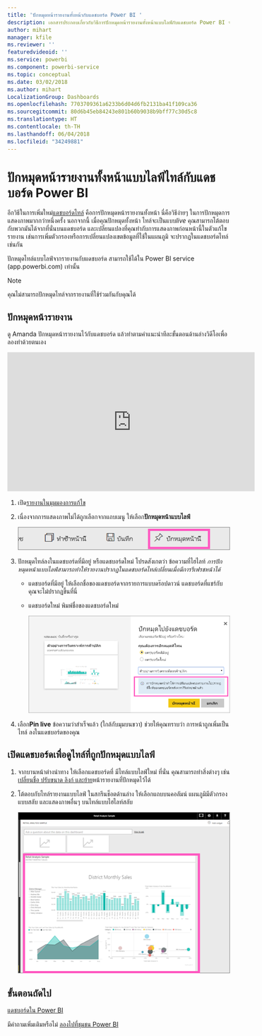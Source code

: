 ```yaml
---
title: 'ปักหมุดหน้ารายงานทั้งหน้ากับแดชบอร์ด Power BI '
description: เอกสารประกอบเกี่ยวกับวิธีการปักหมุดหน้ารายงานทั้งหน้าแบบไลฟ์กับแดชบอร์ด Power BI จากรายงาน
author: mihart
manager: kfile
ms.reviewer: ''
featuredvideoid: ''
ms.service: powerbi
ms.component: powerbi-service
ms.topic: conceptual
ms.date: 03/02/2018
ms.author: mihart
LocalizationGroup: Dashboards
ms.openlocfilehash: 7703709361a6233b6d04d6fb2131ba41f109ca36
ms.sourcegitcommit: 80d6b45eb84243e801b60b9038b9bff77c30d5c8
ms.translationtype: HT
ms.contentlocale: th-TH
ms.lasthandoff: 06/04/2018
ms.locfileid: "34249881"
---
```

# <a name="pin-an-entire-report-page-as-a-live-tile-to-a-power-bi-dashboard"></a>ปักหมุดหน้ารายงานทั้งหน้าแบบไลฟ์ไทล์กับแดชบอร์ด Power BI
อีกวิธีในการเพิ่มใหม่[แดชบอร์ดไทล์](service-dashboard-tiles.md) คือการปักหมุดหน้ารายงานทั้งหน้า นี่คือวิธีง่ายๆ ในการปักหมุดการแสดงภาพมากกว่าหนึ่งครั้ง  นอกจากนี้ เมื่อคุณปักหมุดทั้งหน้า ไทล์จะเป็นแบบ*live* คุณสามารถโต้ตอบกับพวกมันได้จากที่นั่นบนแดชบอร์ด และเปลี่ยนแปลงที่คุณทำกับการแสดงภาพก่อนหน้านี้ในตัวแก้ไขรายงาน เช่นการเพิ่มตัวกรองหรือการเปลี่ยนแปลงเขตข้อมูลที่ใช้ในแผนภูมิ จะปรากฏในแดชบอร์ดไทล์เช่นกัน  

ปักหมุดไทล์แบบไลฟ์จากรายงานกับแดชบอร์ด สามารถใช้ได้ใน Power BI service (app.powerbi.com) เท่านั้น

> [!NOTE]
> คุณไม่สามารถปักหมุดไทล์จากรายงานที่ใช้ร่วมกันกับคุณได้
> 
> 

## <a name="pin-a-report-page"></a>ปักหมุดหน้ารายงาน
ดู Amanda ปักหมุดหน้ารายงานไว้กับแดชบอร์ด แล้วทำตามคำแนะนำทีละขั้นตอนด้านล่างวิดีโอเพื่อลองทำด้วยตนเอง

<iframe width="560" height="315" src="https://www.youtube.com/embed/EzhfBpPboPA" frameborder="0" allowfullscreen></iframe>


1. เปิด[รายงานในมุมมองการแก้ไข](service-interact-with-a-report-in-editing-view.md)
2. เนื่องจากการแสดงภาพไม่ได้ถูกเลือกจากแถบเมนู ให้เลือก**ปักหมุดหน้าแบบไลฟ์**
   
   ![ไอคอนปักหมุดหน้าแบบไลฟ์](media/service-dashboard-pin-live-tile-from-report/pbi-pin-live-page.png) 
3. ปักหมุดไทล์ลงในแดชบอร์ดที่มีอยู่ หรือแดชบอร์ดใหม่ โปรดสังเกตว่า ข้อความที่ไฮไลท์ *การปักหมุดหน้าแบบไลฟ์สามารถทำให้รายงานปรากฏในแดชบอร์ดไทล์เปลี่ยนเมื่อมีการรีเฟรชหน้าได้*
   
   * แดชบอร์ดที่มีอยู่ ให้เลือกชื่อของแดชบอร์ดจากรายการแบบดร๊อปดาวน์ แดชบอร์ดที่แชร์กับคุณจะไม่ปรากฏขึ้นที่นี่
   * แดชบอร์ดใหม่ พิมพ์ชื่อของแดชบอร์ดใหม่
     
     ![ปักหมุดกล่องข้อความแดชบอร์ด](media/service-dashboard-pin-live-tile-from-report/pbi-pin-live-page-dialog.png)
4. เลือก**Pin live** ข้อความว่าสำเร็จแล้ว (ใกล้กับมุมบนขวา) ช่วยให้คุณทราบว่า การหน้าถูกเพิ่มเป็นไทล์ ลงในแดชบอร์ดของคุณ

## <a name="open-the-dashboard-to-see-the-pinned-live-tile"></a>เปิดแดชบอร์ดเพื่อดูไทล์ที่ถูกปักหมุดแบบไลฟ์
1. จากบานหน้าต่างนำทาง ให้เลือกแดชบอร์ดที่ มีไทล์แบบไลฟ์ใหม่ ที่นั่น คุณสามารถทำสิ่งต่างๆ เช่น[เปลี่ยนชื่อ ปรับขนาด ลิงก์ และย้าย](service-dashboard-edit-tile.md)หน้ารายงานที่ปักหมุดไว้ได้  
2. โต้ตอบกับไทล์รายงานแบบไลฟ์  ในสกรีนช็อตด้านล่าง ให้เลือกแถบบนคอลัมน์ แผนภูมิมีตัวกรองแบบสลับ และแสดงภาพอื่นๆ บนไทล์แบบไฮไลท์สลับ
   
    ![แดชบอร์ดที่มีไทลแบบไลฟ์](media/service-dashboard-pin-live-tile-from-report/pbi-live-tile.png)

## <a name="next-steps"></a>ขั้นตอนถัดไป
[แดชบอร์ดใน Power BI](service-dashboards.md)

มีคำถามเพิ่มเติมหรือไม่ [ลองไปที่ชุมชน Power BI](http://community.powerbi.com/)

